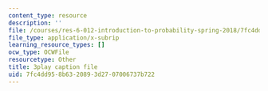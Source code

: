 ```yaml
---
content_type: resource
description: ''
file: /courses/res-6-012-introduction-to-probability-spring-2018/7fc4dd958b6320893d2707006737b722_J8L9kRGSvSY.srt
file_type: application/x-subrip
learning_resource_types: []
ocw_type: OCWFile
resourcetype: Other
title: 3play caption file
uid: 7fc4dd95-8b63-2089-3d27-07006737b722
---
```


